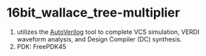 # 16bit_wallace_tree-multiplier

1. utilizes the [AutoVerilog](https://github.com/liuss47/AutoVerilog) tool to complete VCS simulation, VERDI waveform analysis, and Design Compiler (DC) synthesis. 
2. PDK: FreePDK45

